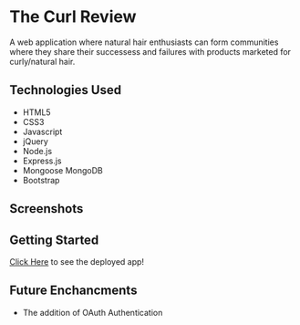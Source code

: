 # The Curl Review
A web application where natural hair enthusiasts can form communities where they share their successess and failures with products marketed for curly/natural hair.

## Technologies Used
- HTML5
- CSS3
- Javascript
- jQuery
- Node.js
- Express.js
- Mongoose MongoDB
- Bootstrap

## Screenshots

## Getting Started
[Click Here]() to see the deployed app!

## Future Enchancments
- The addition of OAuth Authentication
